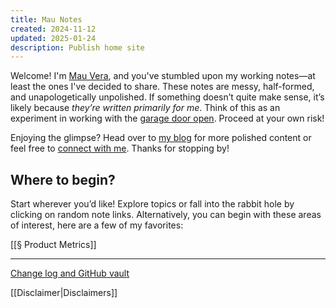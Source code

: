 ```yaml
---
title: Mau Notes
created: 2024-11-12
updated: 2025-01-24
description: Publish home site
---
```



Welcome! I'm [Mau Vera](https://mauvera.me), and you've stumbled upon my working notes—at least the ones I've decided to share. These notes are messy, half-formed, and unapologetically unpolished. If something doesn’t quite make sense, it’s likely because *they’re written primarily for me*. Think of this as an experiment in working with the [garage door open](https://austinkleon.com/2022/12/10/working-with-the-garage-door-open/). Proceed at your own risk!

Enjoying the glimpse? Head over to [my blog](https://www.cafecuriosity.com) for more polished content or feel free to [connect with me](https://mauvera.me). Thanks for stopping by!

## Where to begin?

Start wherever you’d like! Explore topics or fall into the rabbit hole by clicking on random note links. Alternatively, you can begin with these areas of interest, here are a few of my favorites:

[[§ Product Metrics]]


---

[Change log and GitHub vault](https://github.com/mauvera94/notes-garage)

[[Disclaimer|Disclaimers]]
